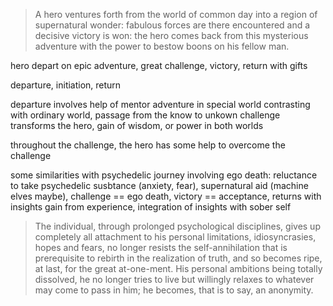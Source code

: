 
> A hero ventures forth from the world of common day into a region of supernatural wonder: fabulous forces are there encountered and a decisive victory is won: the hero comes back from this mysterious adventure with the power to bestow boons on his fellow man.

hero depart on epic adventure, great challenge, victory, return with gifts

departure, initiation, return


departure involves help of mentor
adventure in special world contrasting with ordinary world, passage from the know to unkown
challenge transforms the hero, gain of wisdom, or power in both worlds

throughout the challenge, the hero has some help to overcome the challenge

some similarities with psychedelic journey involving ego death: reluctance to take psychedelic susbtance (anxiety, fear), supernatural aid (machine elves maybe), challenge == ego death, victory == acceptance, returns with insights gain from experience, integration of insights with sober self

>The individual, through prolonged psychological disciplines, gives up completely all attachment to his personal limitations, idiosyncrasies, hopes and fears, no longer resists the self-annihilation that is prerequisite to rebirth in the realization of truth, and so becomes ripe, at last, for the great at-one-ment. His personal ambitions being totally dissolved, he no longer tries to live but willingly relaxes to whatever may come to pass in him; he becomes, that is to say, an anonymity.

